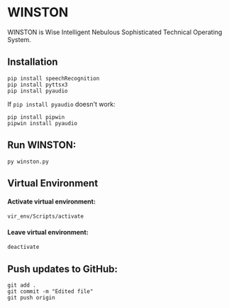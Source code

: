 # WINSTON
WINSTON is Wise Intelligent Nebulous Sophisticated Technical Operating System.

## Installation
```
pip install speechRecognition
pip install pyttsx3
pip install pyaudio
```

If `pip install pyaudio` doesn't work:
```
pip install pipwin
pipwin install pyaudio
```

## Run WINSTON:
```
py winston.py
```

## Virtual Environment
#### Activate virtual environment:
```
vir_env/Scripts/activate
```

#### Leave virtual environment:
```
deactivate
```

## Push updates to GitHub:
```
git add .
git commit -m "Edited file"
git push origin
```